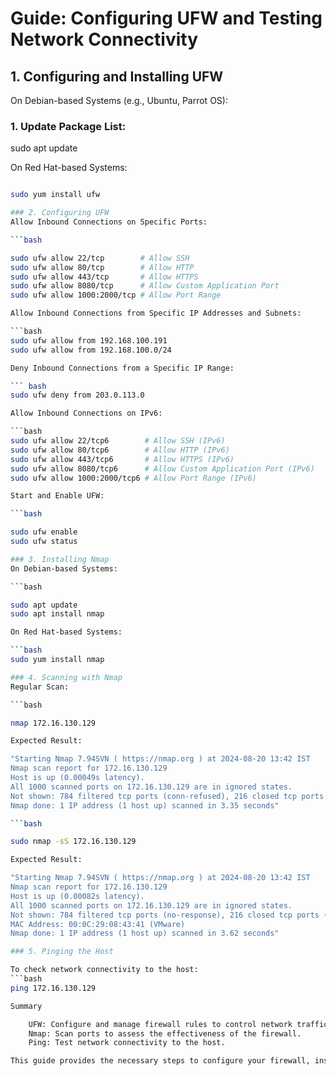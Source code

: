 # Guide: Configuring UFW and Testing Network Connectivity

## 1. Configuring and Installing UFW

On Debian-based Systems (e.g., Ubuntu, Parrot OS):

### 1. Update Package List:
   
   sudo apt update


On Red Hat-based Systems:

```bash

sudo yum install ufw

### 2. Configuring UFW
Allow Inbound Connections on Specific Ports:

```bash

sudo ufw allow 22/tcp        # Allow SSH
sudo ufw allow 80/tcp        # Allow HTTP
sudo ufw allow 443/tcp       # Allow HTTPS
sudo ufw allow 8080/tcp      # Allow Custom Application Port
sudo ufw allow 1000:2000/tcp # Allow Port Range

Allow Inbound Connections from Specific IP Addresses and Subnets:

```bash
sudo ufw allow from 192.168.100.191
sudo ufw allow from 192.168.100.0/24

Deny Inbound Connections from a Specific IP Range:

``` bash
sudo ufw deny from 203.0.113.0

Allow Inbound Connections on IPv6:

```bash
sudo ufw allow 22/tcp6        # Allow SSH (IPv6)
sudo ufw allow 80/tcp6        # Allow HTTP (IPv6)
sudo ufw allow 443/tcp6       # Allow HTTPS (IPv6)
sudo ufw allow 8080/tcp6      # Allow Custom Application Port (IPv6)
sudo ufw allow 1000:2000/tcp6 # Allow Port Range (IPv6)

Start and Enable UFW:

```bash

sudo ufw enable
sudo ufw status

### 3. Installing Nmap
On Debian-based Systems:

```bash

sudo apt update
sudo apt install nmap

On Red Hat-based Systems:

```bash
sudo yum install nmap

### 4. Scanning with Nmap
Regular Scan:

```bash

nmap 172.16.130.129

Expected Result:

"Starting Nmap 7.94SVN ( https://nmap.org ) at 2024-08-20 13:42 IST
Nmap scan report for 172.16.130.129
Host is up (0.00049s latency).
All 1000 scanned ports on 172.16.130.129 are in ignored states.
Not shown: 784 filtered tcp ports (conn-refused), 216 closed tcp ports (conn-refused)
Nmap done: 1 IP address (1 host up) scanned in 3.35 seconds"

```bash

sudo nmap -sS 172.16.130.129

Expected Result:

"Starting Nmap 7.94SVN ( https://nmap.org ) at 2024-08-20 13:42 IST
Nmap scan report for 172.16.130.129
Host is up (0.00082s latency).
All 1000 scanned ports on 172.16.130.129 are in ignored states.
Not shown: 784 filtered tcp ports (no-response), 216 closed tcp ports (reset)
MAC Address: 00:0C:29:08:43:41 (VMware)
Nmap done: 1 IP address (1 host up) scanned in 3.62 seconds"

### 5. Pinging the Host

To check network connectivity to the host:
```bash
ping 172.16.130.129

Summary

    UFW: Configure and manage firewall rules to control network traffic.
    Nmap: Scan ports to assess the effectiveness of the firewall.
    Ping: Test network connectivity to the host.

This guide provides the necessary steps to configure your firewall, install and use Nmap, and test connectivity. Follow these steps to ensure your network setup is secure and functioning as expected.

